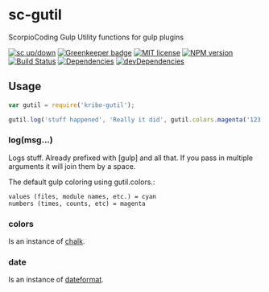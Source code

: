 # sc-gutil



ScorpioCoding Gulp Utility functions for gulp plugins

[![sc up/down][sc-image]][sc-url] [![Greenkeeper badge][greenkeeper-image]][greenkeeper-url] [![MIT license][MIT-image]][MIT-url] [![NPM version][npm-image]][npm-url] [![Build Status][travis-image]][travis-url] [![Dependencies][dep-image]][dep-url] [![devDependencies][devdep-image]][devdep-url]

## Usage

```javascript
var gutil = require('kribo-gutil');

gutil.log('stuff happened', 'Really it did', gutil.colors.magenta('123'));

```

### log(msg...)

Logs stuff. Already prefixed with [gulp] and all that. If you pass in multiple arguments it will join them by a space.

The default gulp coloring using gutil.colors.<color>:
```
values (files, module names, etc.) = cyan
numbers (times, counts, etc) = magenta
```

### colors

Is an instance of [chalk](https://github.com/sindresorhus/chalk).

### date

Is an instance of [dateformat](https://github.com/felixge/node-dateformat).



[npm-url]: https://www.npmjs.com/package/sc-gutil
[npm-image]: https://img.shields.io/npm/v/sc-gutil.svg?style=flat

[travis-url]: https://travis-ci.org/ScorpioCoding/sc-gutil
[travis-image]: https://travis-ci.org/ScorpioCoding/sc-gutil.svg?branch=master

[dep-url]: https://david-dm.org/ScorpioCoding/sc-gutil
[dep-image]: https://david-dm.org/ScorpioCoding/sc-gutil/status.svg?style=flat


[devdep-url]: https://david-dm.org/ScorpioCoding/sc-gutil?type=dev
[devdep-image]: https://david-dm.org/ScorpioCoding/sc-gutil/dev-status.svg?style=flat

[MIT-url]: http://opensource.org/licenses/MIT
[MIT-image]: http://img.shields.io/badge/license-MIT-brightgreen.svg

[greenkeeper-url]: https://greenkeeper.io/
[greenkeeper-image]: https://badges.greenkeeper.io/ScorpioCoding/sc-gutil.svg

[sc-url]: https://scorpiocoding.net
[sc-image]: https://img.shields.io/website-up-down-green-red/http/shields.io.svg?label=scorpiocoding.net







